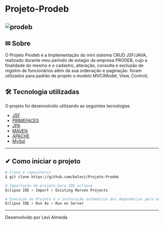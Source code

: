 # Projeto-Prodeb

![prodeb](https://user-images.githubusercontent.com/48681956/104494447-37e30b00-55b5-11eb-992f-0f176bf36d29.png)
---
##  ✉ Sobre

O Projeto Prodeb é a Implementação do mini sistema CRUD JSF/JAVA, realizado durante meu período de estagio da empresa PRODEB,
cujo a finalidade do mesmo e o cadastro, alteração, consulta e exclusão de registro de funcionários além da sua ordenação e paginação. foram utilizados
para padrão de projeto o modelo MVC(Model, View, Control).

## 🛠 Tecnologia utilizadas

O projeto foi desenvolvido utilizando as seguintes tecnologias

- [JSF](https://www.devmedia.com.br/guia/jsf-javaserver-faces/38322)
- [PRIMEFACES](https://www.primefaces.org)
- [JPA](https://www.devmedia.com.br/introducao-a-jpa-java-persistence-api/28173)
- [MAVEN](https://mvnrepository.com)
- [APACHE](https://www.apache.org)
- [MySql](https://www.mysql.com)
---
## ✔ Como iniciar o projeto

```bash
# Clona o repositorio
$ git clone https://github.com/balevi/Projeto-Prodeb

# Importação do projeto para IDE eclipse
Eclipse IDE > Import > Existing Marven Projects

# Execução do Projeto é a instalação automática das dependêcias pelo marven, além criação das tabelas automáticas do banco MySql, sobretudo com banco ja criado com nome "Prodeb"
Eclipse IDE > Run As > Run on Server
```
---
Desenvolvido por Levi Almeida
